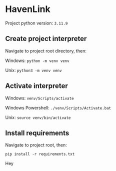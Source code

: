 # HavenLink

Project python version: `3.11.9`

## Create project interpreter

Navigate to project root directory, then:

Windows: `python -m venv venv`

Unix: `python3 -m venv venv`

## Activate interpreter

Windows: `venv/Scripts/activate`

Windows Powershell: `./venv/Scripts/Activate.bat`

Unix: `source venv/bin/activate`

## Install requirements

Navigate to project root, then:

`pip install -r requirements.txt`

Hey

